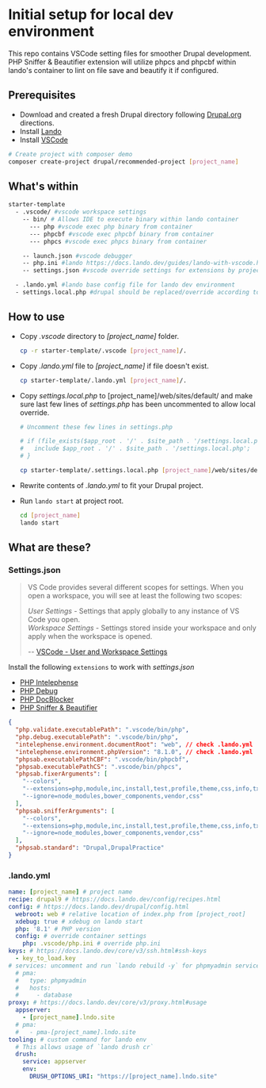 # Initial setup for local dev environment

This repo contains VSCode setting files for smoother Drupal development.
PHP Sniffer & Beautifier extension will utilize phpcs and phpcbf within lando's container to lint on file save and beautify it if configured.

## Prerequisites
* Download and created a fresh Drupal directory following [Drupal.org](https://www.drupal.org/download) directions.
* Install [Lando](https://docs.lando.dev/getting-started/installation.html)
* Install [VSCode](https://code.visualstudio.com/Download)

```sh
# Create project with composer demo
composer create-project drupal/recommended-project [project_name] 
```

## What's within

```sh
starter-template
  - .vscode/ #vscode workspace settings
    -- bin/ # Allows IDE to execute binary within lando container
      --- php #vscode exec php binary from container
      --- phpcbf #vscode exec phpcbf binary from container
      --- phpcs #vscode exec phpcs binary from container

    -- launch.json #vscode debugger
    -- php.ini #lando https://docs.lando.dev/guides/lando-with-vscode.html
    -- settings.json #vscode override settings for extensions by project

  - .lando.yml #lando base config file for lando dev environment
  - settings.local.php #drupal should be replaced/override according to personal setup.
```

## How to use

* Copy *.vscode* directory to *[project_name]* folder.
  ```sh
  cp -r starter-template/.vscode [project_name]/.
  ```

* Copy *.lando.yml* file to *[project_name]* if file doesn't exist.
  ```sh
  cp starter-template/.lando.yml [project_name]/.
  ```

* Copy *settings.local.php* to [project_name]/web/sites/default/ and make sure last few lines of *settings.php* has been uncommented to allow local override.
  ```php
  # Uncomment these few lines in settings.php
  
  # if (file_exists($app_root . '/' . $site_path . '/settings.local.php')) {
  #   include $app_root . '/' . $site_path . '/settings.local.php';
  # }
  ```
  ```sh
  cp starter-template/.settings.local.php [project_name]/web/sites/default/.
  ```

* Rewrite contents of *.lando.yml* to fit your Drupal project.
* Run `lando start` at project root.
  ```sh
  cd [project_name]
  lando start
  ```

## What are these?

### Settings.json

>VS Code provides several different scopes for settings. When you open a workspace, you will see at least the following two scopes:
>
>*User Settings* - Settings that apply globally to any instance of VS Code you open.<br>
*Workspace Settings* - Settings stored inside your workspace and only apply when the workspace is opened.
>
> -- [VSCode - User and Workspace Settings](https://code.visualstudio.com/docs/getstarted/settings)

Install the following `extensions` to work with *settings.json*

* [PHP Intelephense](https://marketplace.visualstudio.com/items?itemName=bmewburn.vscode-intelephense-client)
* [PHP Debug](https://marketplace.visualstudio.com/items?itemName=xdebug.php-debug)
* [PHP DocBlocker](https://marketplace.visualstudio.com/items?itemName=neilbrayfield.php-docblocker)
* [PHP Sniffer & Beautifier](https://marketplace.visualstudio.com/items?itemName=ValeryanM.vscode-phpsab)

```json
{
  "php.validate.executablePath": ".vscode/bin/php",
  "php.debug.executablePath": ".vscode/bin/php",
  "intelephense.environment.documentRoot": "web", // check .lando.yml
  "intelephense.environment.phpVersion": "8.1.0", // check .lando.yml
  "phpsab.executablePathCBF": ".vscode/bin/phpcbf",
  "phpsab.executablePathCS": ".vscode/bin/phpcs",
  "phpsab.fixerArguments": [
    "--colors",
    "--extensions=php,module,inc,install,test,profile,theme,css,info,txt,md,yml",
    "--ignore=node_modules,bower_components,vendor,css"
  ],
  "phpsab.snifferArguments": [
    "--colors",
    "--extensions=php,module,inc,install,test,profile,theme,css,info,txt,md,yml",
    "--ignore=node_modules,bower_components,vendor,css"
  ],
  "phpsab.standard": "Drupal,DrupalPractice"
}
```

### .lando.yml

```yaml
name: [project_name] # project name
recipe: drupal9 # https://docs.lando.dev/config/recipes.html
config: # https://docs.lando.dev/drupal/config.html
  webroot: web # relative location of index.php from [project_root]
  xdebug: true # xdebug on lando start
  php: '8.1' # PHP version
  config: # override container settings
    php: .vscode/php.ini # override php.ini
keys: # https://docs.lando.dev/core/v3/ssh.html#ssh-keys
  - key_to_load.key
# services: uncomment and run `lando rebuild -y` for phpmyadmin service
  # pma:
  #   type: phpmyadmin
  #   hosts:
  #     - database
proxy: # https://docs.lando.dev/core/v3/proxy.html#usage
  appserver:
    - [project_name].lndo.site
  # pma:
  #   - pma-[project_name].lndo.site
tooling: # custom command for lando env
  # This allows usage of `lando drush cr`
  drush:
    service: appserver
    env:
      DRUSH_OPTIONS_URI: "https://[project_name].lndo.site"

```